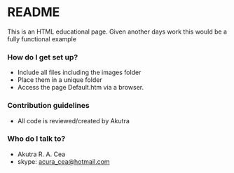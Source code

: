 # README #

This is an HTML educational page.
Given another days work this would be a fully functional example

### How do I get set up? ###

* Include all files including the images folder
* Place them in a unique folder
* Access the page Default.htm via a browser.

### Contribution guidelines ###

* All code is reviewed/created by Akutra

### Who do I talk to? ###

* Akutra R. A. Cea
* skype: acura_cea@hotmail.com
